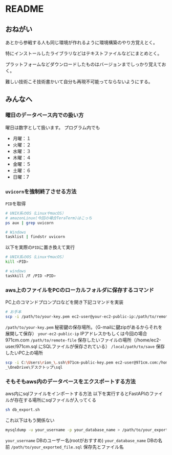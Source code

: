 # README

## おねがい

あとから参戦する人も同じ環境が作れるように環境構築のやり方覚えとく。

特にインストールしたライブラリなどはテキストファイルなどにまとめとく。

プラットフォームなどダウンロードしたものはバージョンまでしっかり覚えておく。

難しい技術こそ技術書かいて自分も再現不可能ってならないようにする。  


## みんなへ

### 曜日のデータベース内での扱い方

曜日は数字として扱います。
プログラム内でも

- 月曜：１
- 火曜：２
- 水曜：３
- 木曜：４
- 金曜：５
- 土曜：６
- 日曜：7

### `uvicorn`を強制終了させる方法

`PID`を取得
```bash
# UNIX系のOS（LinuxやmacOS）
# amazonLinux(今回の場合TeraTerm)はこっち
ps aux | grep uvicorn

# Windows
tasklist | findstr uvicorn
```

以下を実際の`PID`に置き換えて実行

```bash
# UNIX系のOS（LinuxやmacOS）
kill <PID>

# windows
taskkill /F /PID <PID>
```

### aws上のファイルをPCのローカルフォルダに保存するコマンド

PC上のコマンドプロンプロなどを開き下記コマンドを実装
```bash
# お手本
scp -i /path/to/your-key.pem ec2-user@your-ec2-public-ip:/path/to/remote-file /local/path/to/save
```

`/path/to/your-key.pem` 秘密鍵の保存場所。（G-mailに鍵zipがあるからそれを展開して保存）
`your-ec2-public-ip` IPアドレスかもしくは今回の場合971cm.com
`/path/to/remote-file` 保存したいファイルの場所（/home/ec2-user/971cm.sql にSQLファイルが保存されている）
`/local/path/to/save` 保存したいPC上の場所

```bash
scp -i C:\Users\rion_\.ssh\971cm-public-key.pem ec2-user@971cm.com:/home/ec2-user/971cm.sql C:\Users\rion
_\OneDrive\デスクトップ\sql
```


### そもそもaws内のデータベースをエクスポートする方法

aws内にsqlファイルをインポートする方法
以下を実行するとFastAPIのファイルが存在する場所にsqlファイルが入ってくる

```bash
sh db_export.sh
```


これ以下はもう関係ない

```bash
mysqldump -u your_username -p your_database_name > /path/to/your_exported_file.sql
```

`your_username` DBのユーザー名(rootがおすすめ)
`your_database_name` DBの名前
`/path/to/your_exported_file.sql` 保存先とファイル名
